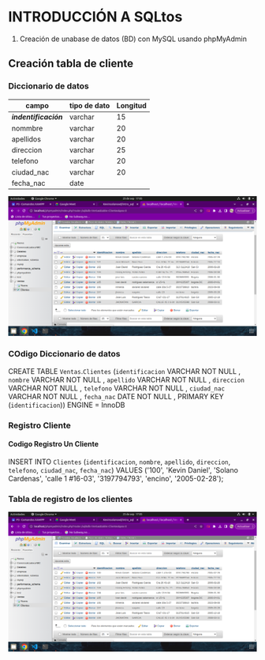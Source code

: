 # INTRODUCCIÓN A SQLtos


1. Creación de unabase de datos (BD) con MySQL usando phpMyAdmin

## Creación tabla de cliente
### Diccionario de datos

|campo|tipo de dato|Longitud|
|-----|------------|--------|
|***indentificación***|varchar|15|
|nommbre|varchar|20|
|apellidos|varchar|20|
|direccion|varchar|25|
|telefono|varchar|20|
|ciudad_nac|varchar|20|
|fecha_nac|date||

![Diccionario de datos](diccionario.png "diccionario de datos")

### COdigo Diccionario de datos
CREATE TABLE `Ventas`.`Clientes` (`identificacion` VARCHAR NOT NULL , `nombre` VARCHAR NOT NULL , `apellido` VARCHAR NOT NULL , `direccion` VARCHAR NOT NULL , `telefono` VARCHAR NOT NULL , `ciudad_nac` VARCHAR NOT NULL , `fecha_nac` DATE NOT NULL , PRIMARY KEY (`identificacion`)) ENGINE = InnoDB

### Registro Cliente

#### Codigo Registro Un Cliente
INSERT INTO `Clientes` (`identificacion`, `nombre`, `apellido`, `direccion`, `telefono`, `ciudad_nac`, `fecha_nac`) VALUES ('100', 'Kevin Daniel', 'Solano Cardenas', 'calle 1 #16-03', '3197794793', 'encino', '2005-02-28');
### Tabla de registro de los clientes

![Diccionario de datos](diccionario.png "diccionario de datos")
